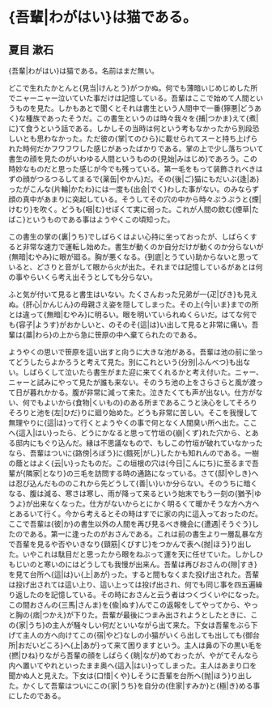 # {吾輩|わがはい}は猫である。

## 夏目 漱石

{吾輩|わがはい}は猫である。名前はまだ無い。

どこで生れたかとんと{見当|けんとう}がつかぬ。何でも薄暗いじめじめした所でニャーニャー泣いていた事だけは記憶している。吾輩はここで始めて人間というものを見た。しかもあとで聞くとそれは書生という人間中で一番{獰悪|どうあく}な種族であったそうだ。この書生というのは時々我々を{捕|つかま}えて{煮|に}て食うという話である。しかしその当時は何という考もなかったから別段恐しいとも思わなかった。ただ彼の{掌|てのひら}に載せられてスーと持ち上げられた時何だかフワフワした感じがあったばかりである。掌の上で少し落ちついて書生の顔を見たのがいわゆる人間というものの{見始|みはじめ}であろう。この時妙なものだと思った感じが今でも残っている。第一毛をもって装飾されべきはずの顔がつるつるしてまるで{薬缶|やかん}だ。その{後|ご}猫にもだいぶ{逢|あ}ったがこんな{片輪|かたわ}には一度も{出会|でく}わした事がない。のみならず顔の真中があまりに突起している。そうしてその穴の中から時々ぷうぷうと{煙|けむり}を吹く。どうも{咽|む}せぽくて実に弱った。これが人間の飲む{煙草|たばこ}というものである事はようやくこの頃知った。

この書生の掌の{裏|うち}でしばらくはよい心持に坐っておったが、しばらくすると非常な速力で運転し始めた。書生が動くのか自分だけが動くのか分らないが{無暗|むやみ}に眼が廻る。胸が悪くなる。{到底|とうてい}助からないと思っていると、どさりと音がして眼から火が出た。それまでは記憶しているがあとは何の事やらいくら考え出そうとしても分らない。

ふと気が付いて見ると書生はいない。たくさんおった兄弟が一{疋|ぴき}も見えぬ。{肝心|かんじん}の母親さえ姿を隠してしまった。その上{今|いま}までの所とは違って{無暗|むやみ}に明るい。眼を明いていられぬくらいだ。はてな何でも{容子|ようす}がおかしいと、のそのそ{這|は}い出して見ると非常に痛い。吾輩は{藁|わら}の上から急に笹原の中へ棄てられたのである。

ようやくの思いで笹原を這い出すと向うに大きな池がある。吾輩は池の前に坐ってどうしたらよかろうと考えて見た。別にこれという{分別|ふんべつ}も出ない。しばらくして泣いたら書生がまた迎に来てくれるかと考え付いた。ニャー、ニャーと試みにやって見たが誰も来ない。そのうち池の上をさらさらと風が渡って日が暮れかかる。腹が非常に減って来た。泣きたくても声が出ない。仕方がない、何でもよいから{食物|くいもの}のある所まであるこうと決心をしてそろりそろりと池を{左|ひだ}りに廻り始めた。どうも非常に苦しい。そこを我慢して無理やりに{這|は}って行くとようやくの事で何となく人間臭い所へ出た。ここへ{這入|はい}ったら、どうにかなると思って竹垣の{崩|くず}れた穴から、とある邸内にもぐり込んだ。縁は不思議なもので、もしこの竹垣が破れていなかったなら、吾輩はついに{路傍|ろぼう}に{餓死|がし}したかも知れんのである。一樹の蔭とはよく{云|い}ったものだ。この垣根の穴は{今日|こんにち}に至るまで吾輩が{隣家|となり}の三毛を訪問する時の通路になっている。さて{邸|やしき}へは忍び込んだもののこれから先どうして{善|い}いか分らない。そのうちに暗くなる、腹は減る、寒さは寒し、雨が降って来るという始末でもう一刻の{猶予|ゆうよ}が出来なくなった。仕方がないからとにかく明るくて暖かそうな方へ方へとあるいて行く。今から考えるとその時はすでに家の内に這入っておったのだ。ここで吾輩は{彼|か}の書生以外の人間を再び見るべき機会に{遭遇|そうぐう}したのである。第一に逢ったのがおさんである。これは前の書生より一層乱暴な方で吾輩を見るや否やいきなり{頸筋|くびすじ}をつかんで表へ{抛|ほう}り出した。いやこれは駄目だと思ったから眼をねぶって運を天に任せていた。しかしひもじいのと寒いのにはどうしても我慢が出来ん。吾輩は再びおさんの{隙|すき}を見て台所へ{這|は}い{上|あが}った。すると間もなくまた投げ出された。吾輩は投げ出されては這い上り、這い上っては投げ出され、何でも同じ事を四五遍繰り返したのを記憶している。その時におさんと云う者はつくづくいやになった。この間おさんの{三馬|さんま}を{偸|ぬす}んでこの返報をしてやってから、やっと胸の{痞|つかえ}が下りた。吾輩が最後につまみ出されようとしたときに、この{家|うち}の主人が騒々しい何だといいながら出て来た。下女は吾輩をぶら下げて主人の方へ向けてこの{宿|やど}なしの小猫がいくら出しても出しても{御台所|おだいどころ}へ{上|あが}って来て困りますという。主人は鼻の下の黒い毛を{撚|ひね}りながら吾輩の顔をしばらく{眺|なが}めておったが、やがてそんなら内へ置いてやれといったまま奥へ{這入|はい}ってしまった。主人はあまり口を聞かぬ人と見えた。下女は{口惜|くや}しそうに吾輩を台所へ{抛|ほう}り出した。かくして吾輩はついにこの{家|うち}を自分の{住家|すみか}と{極|き}める事にしたのである。
